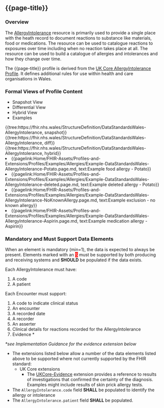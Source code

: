 <div class="warning"><span class="ImplementWarn"></span></div>

## {{page-title}}

### Overview
The [AllergyIntolerance](https://www.hl7.org/fhir/allergyintolerance.html) resource is primarily used to provide a single place with the heath record to document reactions to substance like materials, food or medications. The resource can be used to catalogue reactions to exposures over time including when no reaction takes place at all. The resource can be used to build a catalogue of allergies and intolerances and how they change over time. 

The {{page-title}} profile is derived from the [UK Core AllergyIntolerance Profile](https://simplifier.net/guide/uk-core-implementation-guide/Home/ProfilesandExtensions/ProfileUKCore-AllergyIntolerance?version=1.0.0). It defines additional rules for use within health and care organisations in Wales.

### Formal Views of Profile Content
<div class="tab-wrap">
  <ul class="tab-head">
    <li class="tablink tab-active" onclick="openCity(this,'tabsnap')" data-target="tabsnap">
      Snapshot View
    </li>
    <li class="tablink" onclick="openCity(this,'tabdiff')" data-target="tabdiff">
      Differential View
    </li>
    <li class="tablink" onclick="openCity(this,'tabhybrid')" data-target="tabhybrid">
      Hybrid View
    </li>
    <li class="tablink" onclick="openCity(this,'tabeg')" data-target="tabeg">
      Examples
    </li>    
  </ul>
  <div class="tab-main">
    <div id="tabsnap" class="tabcontent active">      
      {{tree:https://fhir.nhs.wales/StructureDefinition/DataStandardsWales-AllergyIntolerance, snapshot}}
    </div>
    <div id="tabdiff" class="tabcontent">
      {{tree:https://fhir.nhs.wales/StructureDefinition/DataStandardsWales-AllergyIntolerance, diff}}
  </div>
    <div id="tabhybrid" class="tabcontent">
      {{tree:https://fhir.nhs.wales/StructureDefinition/DataStandardsWales-AllergyIntolerance, hybrid}}
  </div>
  <div id="tabeg" class="tabcontent">
    <list>
      <li>{{pagelink:Home/FHIR-Assets/Profiles-and-Extensions/Profiles/Examples/Allergies/Example-DataStandardsWales-AllergyIntolerance-Potato.page.md, text:Example food allergy - Potato}}</li>
      <li>{{pagelink:Home/FHIR-Assets/Profiles-and-Extensions/Profiles/Examples/Allergies/Example-DataStandardsWales-AllergyIntolerance-deleted.page.md, text:Example deleted allergy - Potato}}</li> 
      <li>{{pagelink:Home/FHIR-Assets/Profiles-and-Extensions/Profiles/Examples/Allergies/Example-DataStandardsWales-AllergyIntolerance-NoKnownAllergy.page.md, text:Example exclusion - no known allergy}}</li> 
      <li>{{pagelink:Home/FHIR-Assets/Profiles-and-Extensions/Profiles/Examples/Allergies/Example-DataStandardsWales-AllergyIntolerance-Aspirin.page.md, text:Example medication allergy -Aspirin}}</li>                 
    </list>
  </div>    
</div>

### Mandatory and Must Support Data Elements
When an element is mandatory (min=1), the data is expected to always be present. Elements marked with an <span style="background-color:red;color:white;">S</span> must be supported by both producing and receiving systems and **SHOULD** be populated if the data exists.
 
Each AllergyIntolerance must have:
1. A code
1. A patient

Each Encounter must support:
1. A code to indicate clinical status
1. An encounter
1. A recorded date
1. A recorder
1. An asserter
1. Clinical details for reactions recorded for the AllergyIntolerance
1. Evidence *

_*see Implementation Guidance for the evidence extension below_


* The extensions listed below allow a number of the data elements listed above to be supported where not currently supported by the FHIR standard: 
  * UK Core extensions
    * The [UKCore-Evidence](https://simplifier.net/guide/uk-core-implementation-guide/Home/ProfilesandExtensions/ExtensionLibrary?version=1.0.0#ExtensionUKCore-Evidence) extension provides a reference to results of investigations that confirmed the certainty of the diagnosis. Examples might include results of skin prick allergy tests.
* The `AllergyIntolerance.code` field **SHALL** be populated to identify the allergy or intolerance
* The `AllergyIntolerance.patient` field **SHALL** be populated.
